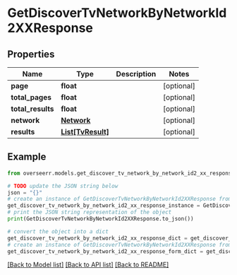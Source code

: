 # GetDiscoverTvNetworkByNetworkId2XXResponse


## Properties

Name | Type | Description | Notes
------------ | ------------- | ------------- | -------------
**page** | **float** |  | [optional] 
**total_pages** | **float** |  | [optional] 
**total_results** | **float** |  | [optional] 
**network** | [**Network**](Network.md) |  | [optional] 
**results** | [**List[TvResult]**](TvResult.md) |  | [optional] 

## Example

```python
from overseerr.models.get_discover_tv_network_by_network_id2_xx_response import GetDiscoverTvNetworkByNetworkId2XXResponse

# TODO update the JSON string below
json = "{}"
# create an instance of GetDiscoverTvNetworkByNetworkId2XXResponse from a JSON string
get_discover_tv_network_by_network_id2_xx_response_instance = GetDiscoverTvNetworkByNetworkId2XXResponse.from_json(json)
# print the JSON string representation of the object
print(GetDiscoverTvNetworkByNetworkId2XXResponse.to_json())

# convert the object into a dict
get_discover_tv_network_by_network_id2_xx_response_dict = get_discover_tv_network_by_network_id2_xx_response_instance.to_dict()
# create an instance of GetDiscoverTvNetworkByNetworkId2XXResponse from a dict
get_discover_tv_network_by_network_id2_xx_response_form_dict = get_discover_tv_network_by_network_id2_xx_response.from_dict(get_discover_tv_network_by_network_id2_xx_response_dict)
```
[[Back to Model list]](../README.md#documentation-for-models) [[Back to API list]](../README.md#documentation-for-api-endpoints) [[Back to README]](../README.md)


